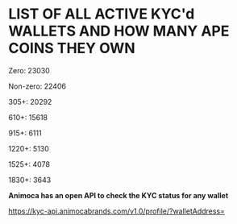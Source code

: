 # LIST OF ALL ACTIVE KYC'd WALLETS AND HOW MANY APE COINS THEY OWN

Zero: 23030

Non-zero: 22406

305+: 20292

610+: 15618

915+: 6111

1220+: 5130

1525+: 4078

1830+: 3643

**Animoca has an open API to check the KYC status for any wallet**

https://kyc-api.animocabrands.com/v1.0/profile/?walletAddress=